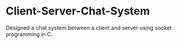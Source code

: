# Client-Server-Chat-System
Designed a chat system between a client and server using socket programming in C.
